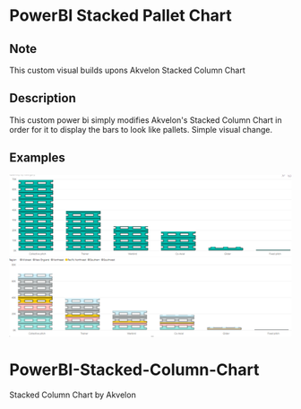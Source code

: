 # PowerBI Stacked Pallet Chart

## Note
This custom visual builds upons Akvelon Stacked Column Chart

## Description
This custom power bi simply modifies Akvelon's Stacked Column Chart in order for it to display the bars to look like pallets. Simple visual change.

## Examples
![Example of the visual](./assets/exampleVisual.PNG)
![Example of the visual with categories](./assets/exampleOfVisualWithCategory.PNG)

# PowerBI-Stacked-Column-Chart
Stacked Column Chart by Akvelon
